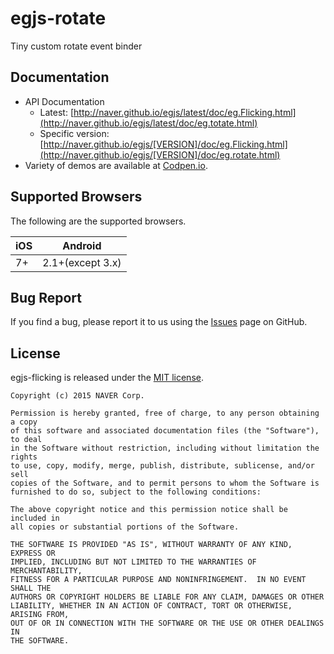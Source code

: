 # egjs-rotate
Tiny custom rotate event binder

## Documentation
* API Documentation
    - Latest: [http://naver.github.io/egjs/latest/doc/eg.Flicking.html](http://naver.github.io/egjs/latest/doc/eg.totate.html)
    - Specific version: [http://naver.github.io/egjs/[VERSION]/doc/eg.Flicking.html](http://naver.github.io/egjs/[VERSION]/doc/eg.rotate.html)
* Variety of demos are available at [Codpen.io](http://codepen.io/egjs/pen/KVNamz).

## Supported Browsers
The following are the supported browsers.

|iOS|Android|
|---|---|
|7+|2.1+(except 3.x)|


## Bug Report

If you find a bug, please report it to us using the [Issues](https://github.com/naver/egjs-rotate/issues) page on GitHub.


## License
egjs-flicking is released under the [MIT license](http://naver.github.io/egjs/license.txt).

```
Copyright (c) 2015 NAVER Corp.

Permission is hereby granted, free of charge, to any person obtaining a copy
of this software and associated documentation files (the "Software"), to deal
in the Software without restriction, including without limitation the rights
to use, copy, modify, merge, publish, distribute, sublicense, and/or sell
copies of the Software, and to permit persons to whom the Software is
furnished to do so, subject to the following conditions:

The above copyright notice and this permission notice shall be included in
all copies or substantial portions of the Software.

THE SOFTWARE IS PROVIDED "AS IS", WITHOUT WARRANTY OF ANY KIND, EXPRESS OR
IMPLIED, INCLUDING BUT NOT LIMITED TO THE WARRANTIES OF MERCHANTABILITY,
FITNESS FOR A PARTICULAR PURPOSE AND NONINFRINGEMENT.  IN NO EVENT SHALL THE
AUTHORS OR COPYRIGHT HOLDERS BE LIABLE FOR ANY CLAIM, DAMAGES OR OTHER
LIABILITY, WHETHER IN AN ACTION OF CONTRACT, TORT OR OTHERWISE, ARISING FROM,
OUT OF OR IN CONNECTION WITH THE SOFTWARE OR THE USE OR OTHER DEALINGS IN
THE SOFTWARE.
```
